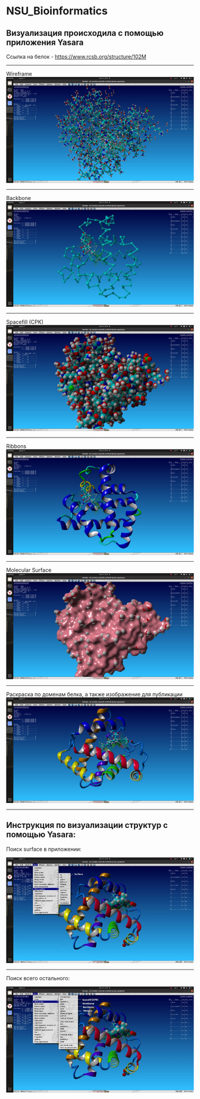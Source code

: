 # NSU_Bioinformatics

## Визуализация происходила с помощью приложения Yasara

Ссылка на белок - https://www.rcsb.org/structure/102M
____

Wireframe
![](https://raw.githubusercontent.com/villanellex2/NSU_Bioinformatics/task_3/wireframe.jpeg)

____

Backbone
![](https://raw.githubusercontent.com/villanellex2/NSU_Bioinformatics/task_3/backbone.jpeg)

____

Spacefill (CPK)
![](https://raw.githubusercontent.com/villanellex2/NSU_Bioinformatics/task_3/spacefill.jpeg)

____

Ribbons
![](https://raw.githubusercontent.com/villanellex2/NSU_Bioinformatics/task_3/ribbons.jpeg)

____

Molecular Surface
![](https://raw.githubusercontent.com/villanellex2/NSU_Bioinformatics/task_3/molecular%20surface.jpeg)

____

Раскраска по доменам белка, а также изображение для публикации
![](https://raw.githubusercontent.com/villanellex2/NSU_Bioinformatics/task_3/colored.jpeg)

____

## Инструкция по визуализации структур с помощью Yasara:

Поиск surface в приложении:

![](https://raw.githubusercontent.com/villanellex2/NSU_Bioinformatics/task_3/finding%20surface.jpeg)

____

Поиск всего остального:

![](https://raw.githubusercontent.com/villanellex2/NSU_Bioinformatics/task_3/finding%20everithing%20else.jpeg)
